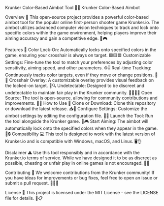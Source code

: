 Krunker Color-Based Aimbot Tool 🎯💚
Krunker Color-Based Aimbot

Overview 🌟
This open-source project provides a powerful color-based aimbot tool for the popular online first-person shooter game Krunker.io. The aimbot utilizes advanced computer vision techniques to track and lock onto specific colors within the game environment, helping players improve their aiming accuracy and gain a competitive edge. 💪🎮

Features 🚀
Color Lock-On: Automatically locks onto specified colors in the game, ensuring your crosshair is always on target. 🟩🟨🟦
Customizable Settings: Fine-tune the tool to match your preferences by adjusting color sensitivity, aiming speed, and other parameters. ⚙️🎚️
Real-time Tracking: Continuously tracks color targets, even if they move or change positions. 🔄👀
Crosshair Overlay: A customizable overlay provides visual feedback on the locked-on target. 🎯🔍
Undetectable: Designed to be discreet and undetectable to maintain fair play in the Krunker community. 🕵️‍♂️🙅‍♂️
Open Source: The tool is open-source, allowing for community contributions and improvements. 🙌🤝
How to Use 📖
Clone or Download: Clone this repository or download the latest release. 📥👾
Configure Settings: Customize the aimbot settings by editing the configuration file. 📝🔧
Launch the Tool: Run the tool alongside the Krunker game. 🚀🎮
Start Aiming: The aimbot will automatically lock onto the specified colors when they appear in the game. 🎯🔒
Compatibility 💻
This tool is designed to work with the latest version of Krunker.io and is compatible with Windows, macOS, and Linux. 🖥️👌

Disclaimer ⚠️
Use this tool responsibly and in accordance with the Krunker.io terms of service. While we have designed it to be as discreet as possible, cheating or unfair play in online games is not encouraged. 🚫🤖

Contributing 🤝
We welcome contributions from the Krunker community! If you have ideas for improvements or bug fixes, feel free to open an issue or submit a pull request. 🙏👩‍💻

License 📜
This project is licensed under the MIT License - see the LICENSE file for details. 📄📋

